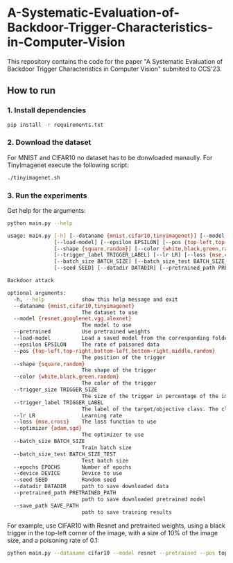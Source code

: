 # A-Systematic-Evaluation-of-Backdoor-Trigger-Characteristics-in-Computer-Vision
This repository contains the code for the paper "A Systematic Evaluation of Backdoor Trigger Characteristics in Computer Vision" submited to CCS'23.

## How to run
### 1. Install dependencies
```bash
pip install -r requirements.txt
```

### 2. Download the dataset
For MNIST and CIFAR10 no dataset has to be donwloaded manaully. For TinyImagenet execute the following script:
```bash
./tinyimagenet.sh
```

### 3. Run the experiments
Get help for the arguments:
```bash
python main.py --help

usage: main.py [-h] [--dataname {mnist,cifar10,tinyimagenet}] [--model {resnet,googlenet,vgg,alexnet}] [--pretrained]
               [--load-model] [--epsilon EPSILON] [--pos {top-left,top-right,bottom-left,bottom-right,middle,random}]
               [--shape {square,random}] [--color {white,black,green,random}] [--trigger_size TRIGGER_SIZE]
               [--trigger_label TRIGGER_LABEL] [--lr LR] [--loss {mse,cross}] [--optimizer {adam,sgd}]
               [--batch_size BATCH_SIZE] [--batch_size_test BATCH_SIZE_TEST] [--epochs EPOCHS] [--device DEVICE]
               [--seed SEED] [--datadir DATADIR] [--pretrained_path PRETRAINED_PATH] [--save_path SAVE_PATH]

Backdoor attack

optional arguments:
  -h, --help            show this help message and exit
  --dataname {mnist,cifar10,tinyimagenet}
                        The dataset to use
  --model {resnet,googlenet,vgg,alexnet}
                        The model to use
  --pretrained          Use pretrained weights
  --load-model          Load a saved model from the corresponding folder
  --epsilon EPSILON     The rate of poisoned data
  --pos {top-left,top-right,bottom-left,bottom-right,middle,random}
                        The position of the trigger
  --shape {square,random}
                        The shape of the trigger
  --color {white,black,green,random}
                        The color of the trigger
  --trigger_size TRIGGER_SIZE
                        The size of the trigger in percentage of the image size
  --trigger_label TRIGGER_LABEL
                        The label of the target/objective class. The class to be changed to.
  --lr LR               Learning rate
  --loss {mse,cross}    The loss function to use
  --optimizer {adam,sgd}
                        The optimizer to use
  --batch_size BATCH_SIZE
                        Train batch size
  --batch_size_test BATCH_SIZE_TEST
                        Test batch size
  --epochs EPOCHS       Number of epochs
  --device DEVICE       Device to use
  --seed SEED           Random seed
  --datadir DATADIR     path to save downloaded data
  --pretrained_path PRETRAINED_PATH
                        path to save downloaded pretrained model
  --save_path SAVE_PATH
                        path to save training results
```

For example, use CIFAR10 with Resnet and pretrained weights, using a black trigger in the top-left corner of the image, with a size of 10% of the image size, and a poisoning rate of 0.1:

```bash
python main.py --dataname cifar10 --model resnet --pretrained --pos top-left --shape square --color black --trigger_size 0.1 --epsilon 0.1
```
